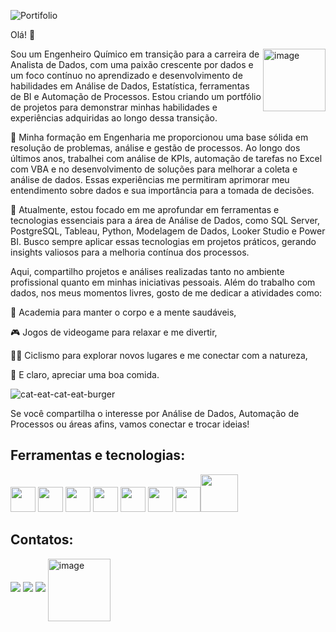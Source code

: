 ![Portifolio](https://github.com/user-attachments/assets/df496383-55e5-4fb8-a691-6640d3301054)

Olá! 👋


<img align="right" src="https://github.com/user-attachments/assets/0fb0d6fe-e101-4555-a929-f4d1fda3c2ef" alt="image" width="100"/></div>
Sou um Engenheiro Químico em transição para a carreira de Analista de Dados, com uma paixão crescente por dados e um foco contínuo no aprendizado e desenvolvimento de habilidades em Análise de Dados, Estatística, ferramentas de BI e Automação de Processos. Estou criando um portfólio de projetos para demonstrar minhas habilidades e experiências adquiridas ao longo dessa transição.









🧠 Minha formação em Engenharia me proporcionou uma base sólida em resolução de problemas, análise e gestão de processos. Ao longo dos últimos anos, trabalhei com análise de KPIs, automação de tarefas no Excel com VBA e no desenvolvimento de soluções para melhorar a coleta e análise de dados. Essas experiências me permitiram aprimorar meu entendimento sobre dados e sua importância para a tomada de decisões.


🚀 Atualmente, estou focado em me aprofundar em ferramentas e tecnologias essenciais para a área de Análise de Dados, como SQL Server, PostgreSQL, Tableau, Python, Modelagem de Dados, Looker Studio e Power BI. Busco sempre aplicar essas tecnologias em projetos práticos, gerando insights valiosos para a melhoria contínua dos processos.

Aqui, compartilho projetos e análises realizadas tanto no ambiente profissional quanto em minhas iniciativas pessoais.
Além do trabalho com dados, nos meus momentos livres, gosto de me dedicar a atividades como:

💪 Academia para manter o corpo e a mente saudáveis,

🎮 Jogos de videogame para relaxar e me divertir,

🚴‍♂️ Ciclismo para explorar novos lugares e me conectar com a natureza,

🍔 E claro, apreciar uma boa comida.

![cat-eat-cat-eat-burger](https://github.com/user-attachments/assets/0ac468c7-52c6-4831-bbba-4a17992bc9e5)

Se você compartilha o interesse por Análise de Dados, Automação de Processos ou áreas afins, vamos conectar e trocar ideias!

## Ferramentas e tecnologias: 
<img src="https://img.icons8.com/?size=512&id=qYfwpsRXEcpc&format=png" height="40">  <img src="https://cdn.jsdelivr.net/gh/devicons/devicon@latest/icons/cplusplus/cplusplus-original.svg" width="40"/>  <img src="https://cdn.jsdelivr.net/gh/devicons/devicon@latest/icons/python/python-original.svg" width="40" />  <img src="https://cdn.jsdelivr.net/gh/devicons/devicon@latest/icons/visualbasic/visualbasic-original.svg" width="40"/> <img src="https://funnel.io/hubfs/Looker%20Studio%20png%20logo.png" width="40"> <img src="https://yt3.googleusercontent.com/wX2r6E4pcyQeQwLforU-2qJnfpk6Q-4LkmYGN2KRmBL9SDLxz-LyLD3ByvZTXzma7PH4gK5Q3Aw=s900-c-k-c0x00ffffff-no-rj" height="40">
 <img src="https://cdn.jsdelivr.net/gh/devicons/devicon@latest/icons/azuresqldatabase/azuresqldatabase-original.svg" width="40"/><img src="https://github.com/user-attachments/assets/4206ede5-5a3d-4442-93a7-268f0b415637" width="60"/> 

                            
                              








## Contatos:
<a href="https://www.linkedin.com/in/rodrigogomesbertini" target="_blank"><img loading="lazy" src="https://img.shields.io/badge/-LinkedIn-%230077B5?style=for-the-badge&logo=linkedin&logoColor=white" target="_blank"></a>     </div>  <a href = "mailto:contato@rodrigo.gbertini"><img loading="lazy" src="https://img.shields.io/badge/Gmail-D14836?style=for-the-badge&logo=gmail&logoColor=white" target="_blank"></a> <a href="https://www.notion.so/Portf-lio-Rodrigo-aa7a637ce9094b988ffe9212cb8d4887" target="_blank"><img loading="lazy" src="https://img.shields.io/badge/Notion-000000.svg?style=for-the-badge&logo=Notion&logoColor=white" target="_blank"></a>   <img align="center" src="https://github.com/user-attachments/assets/cf8644cf-1002-47a8-9a34-f905ce266fb8" alt="image" width="100"/></div>

